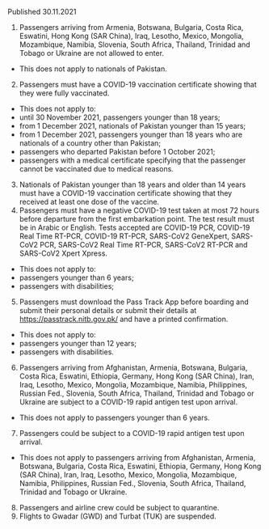 Published 30.11.2021
1. Passengers arriving from Armenia, Botswana, Bulgaria, Costa Rica, Eswatini, Hong Kong (SAR China), Iraq, Lesotho, Mexico, Mongolia, Mozambique, Namibia, Slovenia, South Africa, Thailand, Trinidad and Tobago or Ukraine are not allowed to enter.
- This does not apply to nationals of Pakistan.
2. Passengers must have a COVID-19 vaccination certificate showing that they were fully vaccinated.
- This does not apply to:
- until 30 November 2021, passengers younger than 18 years;
- from 1 December 2021, nationals of Pakistan younger than 15 years;
- from 1 December 2021, passengers younger than 18 years who are nationals of a country other than Pakistan;
- passengers who departed Pakistan before 1 October 2021;
- passengers with a medical certificate specifying that the passenger cannot be vaccinated due to medical reasons.
3. Nationals of Pakistan younger than 18 years and older than 14 years must have a COVID-19 vaccination certificate showing that they received at least one dose of the vaccine.
4. Passengers must have a negative COVID-19 test taken at most 72 hours before departure from the first embarkation point. The test result must be in Arabic or English. Tests accepted are COVID-19 PCR, COVID-19 Real Time RT-PCR, COVID-19 RT-PCR, SARS-CoV2 GeneXpert, SARS-CoV2 PCR, SARS-CoV2 Real Time RT-PCR, SARS-CoV2 RT-PCR and SARS-CoV2 Xpert Xpress.
- This does not apply to:
- passengers younger than 6 years;
- passengers with disabilities;
5. Passengers must download the Pass Track App before boarding and submit their personal details or submit their details at <a href="https://passtrack.nitb.gov.pk/">https://passtrack.nitb.gov.pk/</a> and have a printed confirmation.
- This does not apply to:
- passengers younger than 12 years;
- passengers with disabilities.
6. Passengers arriving from Afghanistan, Armenia, Botswana, Bulgaria, Costa Rica, Eswatini, Ethiopia, Germany, Hong Kong (SAR China), Iran, Iraq, Lesotho, Mexico, Mongolia, Mozambique, Namibia, Philippines, Russian Fed., Slovenia, South Africa, Thailand, Trinidad and Tobago or Ukraine are subject to a COVID-19 rapid antigen test upon arrival.
- This does not apply to passengers younger than 6 years.
7. Passengers could be subject to a COVID-19 rapid antigen test upon arrival.
- This does not apply to passengers arriving from Afghanistan, Armenia, Botswana, Bulgaria, Costa Rica, Eswatini, Ethiopia, Germany, Hong Kong (SAR China), Iran, Iraq, Lesotho, Mexico, Mongolia, Mozambique, Namibia, Philippines, Russian Fed., Slovenia, South Africa, Thailand, Trinidad and Tobago or Ukraine.
8. Passengers and airline crew could be subject to quarantine.
9. Flights to Gwadar (GWD) and Turbat (TUK) are suspended.
